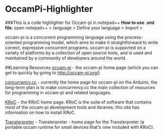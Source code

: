 OccamPi-Highlighter
===================

###This is a code highlighter for Occam-pi in notepad++
**How to use .xml file**: open notepad++ > language > Define your language > Import > 

occam-pi is a concurrent programming language using the process-oriented programming model, which aims to make it straightforward to write correct, expressive concurrent programs. occam-pi is supported on a variety of platforms by a collection of open source tools, and is used and maintained by a community of developers around the world.

##Learning Resources 
[occam-pi](http://pop-users.org/occam-pi/LearningResources/) - the occam-pi home page (which you can get to quickly by going to http://occam-pi.org/)

[concurrency.cc](http://concurrency.cc/) - currently the home page for occam-pi on the Arduino, the long-term plan is to make concurrency.cc the main collection of resources for programming in occam-pi and related languages.

[KRoC](http://projects.cs.kent.ac.uk/projects/kroc/trac/) - the KRoC home page. KRoC is the suite of software that contains most of the occam-pi development tools and libraries; this site has information on how to install KRoC.

[Transterpreter](http://www.transterpreter.org/) - Transterpreter - home page for the Transterpreter (a portable occam runtime for small devices that's now included with KRoC).
